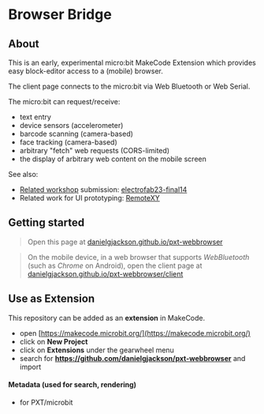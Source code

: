 # Browser Bridge

## About

This is an early, experimental micro:bit MakeCode Extension which provides easy block-editor access to a (mobile) browser.

The client page connects to the micro:bit via Web Bluetooth or Web Serial.

The micro:bit can request/receive:

* text entry
* device sensors (accelerometer)
* barcode scanning (camera-based)
* face tracking (camera-based)
* arbitrary "fetch" web requests (CORS-limited)
* the display of arbitrary web content on the mobile screen

See also:

* [Related workshop](https://electrofab.prototyping.id/) submission: [electrofab23-final14](https://electrofab.prototyping.id/assets/papers/electrofab23-final14.pdf)
* Related work for UI prototyping: [RemoteXY](https://remotexy.com/en/)


## Getting started

> Open this page at [danielgjackson.github.io/pxt-webbrowser](https://danielgjackson.github.io/pxt-webbrowser/)

> On the mobile device, in a web browser that supports *WebBluetooth* (such as *Chrome* on Android), open the client page at [danielgjackson.github.io/pxt-webbrowser/client](https://danielgjackson.github.io/pxt-webbrowser/client/)


## Use as Extension

This repository can be added as an **extension** in MakeCode.

* open [https://makecode.microbit.org/](https://makecode.microbit.org/)
* click on **New Project**
* click on **Extensions** under the gearwheel menu
* search for **https://github.com/danielgjackson/pxt-webbrowser** and import


<!--
## Edit this project ![Build status badge](https://github.com/danielgjackson/pxt-webbrowser/workflows/MakeCode/badge.svg)

To edit this repository in MakeCode.

* open [https://makecode.microbit.org/](https://makecode.microbit.org/)
* click on **Import** then click on **Import URL**
* paste **https://github.com/danielgjackson/pxt-webbrowser** and click import

## Blocks preview

This image shows the blocks code from the last commit in master.
This image may take a few minutes to refresh.

![A rendered view of the blocks](https://github.com/danielgjackson/pxt-webbrowser/raw/master/.github/makecode/blocks.png)
-->


#### Metadata (used for search, rendering)

* for PXT/microbit
<script src="https://makecode.com/gh-pages-embed.js"></script><script>makeCodeRender("{{ site.makecode.home_url }}", "{{ site.github.owner_name }}/{{ site.github.repository_name }}");</script>


<!--
"Browser Bridge"


Device:
* Mode change: cache, send now if connected, send when receive connected signal.
* Events: cache, send when received if handler exists, send when handler added.
* Node for mode change: text (""), scan, face, web
* Node for enabling sensors: accel
* Node for action: fetch
* Node for action-response: fetch result
* Node for event handing: fetch-result, accel-values, scan, face


// Mode and events
>>> {_:"x",n:"d",v:1}     // device connected
<<< {_:"x",n:"b",v:1}     // bridge connected

>>> {_:"m",n:""}
// -- returns to 'connected' state, allows generic text entry

>>> {"_":"m","n":"scan"}
<<< {"_":"e","n":"scan","v":"123"}

>>> {"_":"m","n":"face"}
<<< {"_":"e","n":"face","v":1.23}

>>> {"_":"m","n":"web","v":"http://example.org"}

// Action: fetch and response
>>> {"_":"f","n":"ip","v":"//icanhazip.com"} // http://boredapi.com/api/activity/
<<< {"_":"f","n":"ip","v":"..."}

// Stream: sensors and values
>>> {"_":"s","n":"accel"}
<<< {"_":"s","n":"accel","v":[1.2,3.4,5.6]}


> The Beta version of *MakeCode* allows you to download a V2-only image (as memory is constrained after adding the Bluetooth extension): [makecode.microbit.org/beta](https://makecode.microbit.org/beta)

Problem with beta editor:

> unable to find mbcodal-binary.hex in outfiles yotta.json, codal.json, binary.asm, binary.hex, mbdal-binary.asm

Instead, added `disablesVariants: mbdal` to `pxt.json`, to disallow micro:bit V1.


```bash
# Windows:  http://docs.yottabuild.org/#installing-on-windows
# Windows (move to C:\):   https://sourceforge.net/projects/srecord/files/srecord-win32/1.64/

# Install pxt command line tool
npm install -g pxt

# Downloads micro:bit editor tools
pxt target microbit

# Install extensions to pxt_modules
pxt install

# Run PXT interface locally
pxt serve
```
-->
